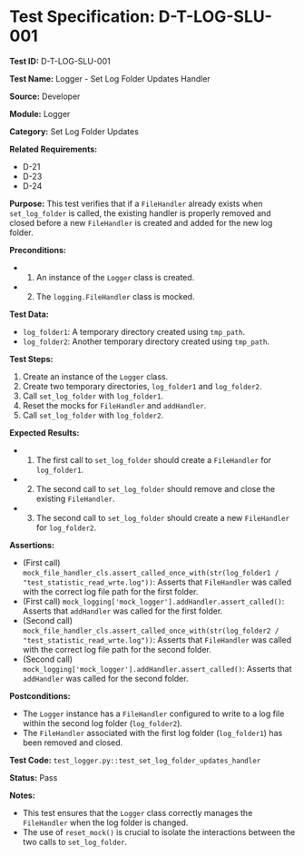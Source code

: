 # Test Specification: D-T-LOG-SLU-001

**Test ID:** D-T-LOG-SLU-001

**Test Name:** Logger - Set Log Folder Updates Handler

**Source:** Developer

**Module:** Logger

**Category:** Set Log Folder Updates

**Related Requirements:**

*   D-21
*   D-23
*   D-24

**Purpose:**
This test verifies that if a `FileHandler` already exists when `set_log_folder` is called, the existing handler is properly removed and closed before a new `FileHandler` is created and added for the new log folder.

**Preconditions:**

*   1) An instance of the `Logger` class is created.
*   2) The `logging.FileHandler` class is mocked.

**Test Data:**

*   `log_folder1`: A temporary directory created using `tmp_path`.
*   `log_folder2`: Another temporary directory created using `tmp_path`.

**Test Steps:**

1.  Create an instance of the `Logger` class.
2.  Create two temporary directories, `log_folder1` and `log_folder2`.
3.  Call `set_log_folder` with `log_folder1`.
4.  Reset the mocks for `FileHandler` and `addHandler`.
5.  Call `set_log_folder` with `log_folder2`.

**Expected Results:**

*   1) The first call to `set_log_folder` should create a `FileHandler` for `log_folder1`.
*   2) The second call to `set_log_folder` should remove and close the existing `FileHandler`.
*   3) The second call to `set_log_folder` should create a new `FileHandler` for `log_folder2`.

**Assertions:**

*   (First call) `mock_file_handler_cls.assert_called_once_with(str(log_folder1 / "test_statistic_read_wrte.log"))`: Asserts that `FileHandler` was called with the correct log file path for the first folder.
*   (First call) `mock_logging['mock_logger'].addHandler.assert_called()`: Asserts that `addHandler` was called for the first folder.
*   (Second call) `mock_file_handler_cls.assert_called_once_with(str(log_folder2 / "test_statistic_read_wrte.log"))`: Asserts that `FileHandler` was called with the correct log file path for the second folder.
*   (Second call) `mock_logging['mock_logger'].addHandler.assert_called()`: Asserts that `addHandler` was called for the second folder.

**Postconditions:**

*   The `Logger` instance has a `FileHandler` configured to write to a log file within the second log folder (`log_folder2`).
*   The `FileHandler` associated with the first log folder (`log_folder1`) has been removed and closed.

**Test Code:** `test_logger.py::test_set_log_folder_updates_handler`

**Status:** Pass

**Notes:**

*   This test ensures that the `Logger` class correctly manages the `FileHandler` when the log folder is changed.
*   The use of `reset_mock()` is crucial to isolate the interactions between the two calls to `set_log_folder`.
